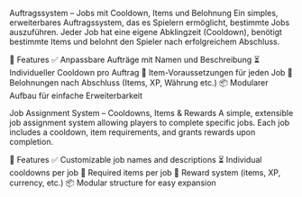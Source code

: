 Auftragssystem – Jobs mit Cooldown, Items und Belohnung
Ein simples, erweiterbares Auftragssystem, das es Spielern ermöglicht, bestimmte Jobs auszuführen. Jeder Job hat eine eigene Abklingzeit (Cooldown), benötigt bestimmte Items und belohnt den Spieler nach erfolgreichem Abschluss.

🔧 Features
✅ Anpassbare Aufträge mit Namen und Beschreibung
⏳ Individueller Cooldown pro Auftrag
🎒 Item-Voraussetzungen für jeden Job
🎁 Belohnungen nach Abschluss (Items, XP, Währung etc.)
📦 Modularer Aufbau für einfache Erweiterbarkeit

Job Assignment System – Cooldowns, Items & Rewards
A simple, extensible job assignment system allowing players to complete specific jobs. Each job includes a cooldown, item requirements, and grants rewards upon completion.

🔧 Features
✅ Customizable job names and descriptions
⏳ Individual cooldowns per job
🎒 Required items per job
🎁 Reward system (items, XP, currency, etc.)
📦 Modular structure for easy expansion
